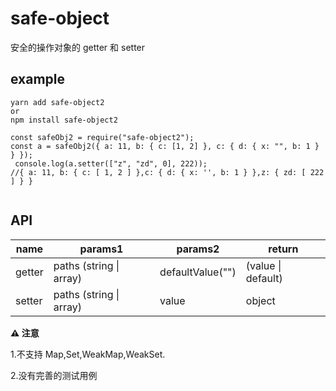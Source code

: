 # safe-object

安全的操作对象的 getter 和 setter

## example

```
yarn add safe-object2
or
npm install safe-object2

const safeObj2 = require("safe-object2");
const a = safeObj2({ a: 11, b: { c: [1, 2] }, c: { d: { x: "", b: 1 } } });
 console.log(a.setter(["z", "zd", 0], 222));
//{ a: 11, b: { c: [ 1, 2 ] },c: { d: { x: '', b: 1 } },z: { zd: [ 222 ] } }


```

## API

| name   | params1                 | params2          | return             |
| ------ | ----------------------- | ---------------- | ------------------ |
| getter | paths (string \| array) | defaultValue("") | (value \| default) |
| setter | paths (string \| array) | value            | object             |

**⚠ 注意 ️**

1.不支持 Map,Set,WeakMap,WeakSet.

2.没有完善的测试用例
